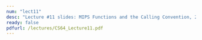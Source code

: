 ```yaml
---
num: "lect11"
desc: "Lecture #11 slides: MIPS Functions and the Calling Convention, 2"
ready: false
pdfurl: /lectures/CS64_Lecture11.pdf
---
```



